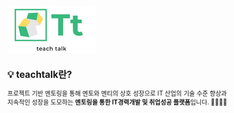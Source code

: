 
![Logo](https://raw.githubusercontent.com/jmh118/ks52team02/main/ks52team02/src/main/resources/static/manager/imgs/theme/Preview.png
)


## 💡 teachtalk란?

프로젝트 기반 멘토링을 통해 멘토와 멘티의 상호 성장으로 IT 산업의 기술 수준 향상과 지속적인 성장을 도모하는 <b>멘토링을 통한 IT경력개발 및 취업성공 플랫폼</b>입니다. 👨‍💻👩‍💻



